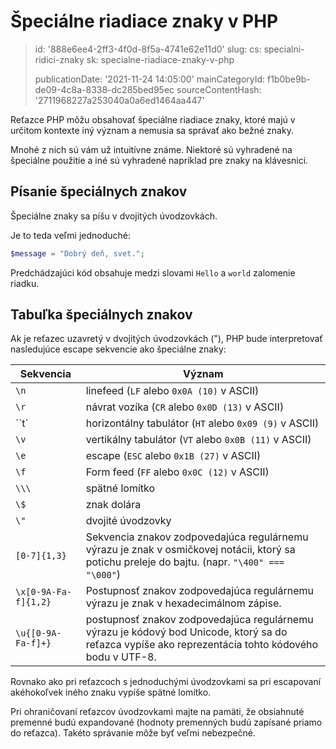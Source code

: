 Špeciálne riadiace znaky v PHP
==============================

> id: '888e6ee4-2ff3-4f0d-8f5a-4741e62e11d0'
> slug:
> 	cs: specialni-ridici-znaky
> 	sk: specialne-riadiace-znaky-v-php
> 
> publicationDate: '2021-11-24 14:05:00'
> mainCategoryId: f1b0be9b-de09-4c8a-8338-dc285bed95ec
> sourceContentHash: '2711968227a253040a0a6ed1464aa447'

Reťazce PHP môžu obsahovať špeciálne riadiace znaky, ktoré majú v určitom kontexte iný význam a nemusia sa správať ako bežné znaky.

Mnohé z nich sú vám už intuitívne známe. Niektoré sú vyhradené na špeciálne použitie a iné sú vyhradené napríklad pre znaky na klávesnici.

Písanie špeciálnych znakov
-----------------------

Špeciálne znaky sa píšu v dvojitých úvodzovkách.

Je to teda veľmi jednoduché:

```php
$message = "Dobrý deň, svet.";
```

Predchádzajúci kód obsahuje medzi slovami `Hello` a `world` zalomenie riadku.

Tabuľka špeciálnych znakov
-------------------------

Ak je reťazec uzavretý v dvojitých úvodzovkách ("), PHP bude interpretovať nasledujúce escape sekvencie ako špeciálne znaky:

| Sekvencia | Význam |
|----------|--------|
| `\n` | linefeed (`LF` alebo `0x0A (10)` v ASCII) |
| `\r` | návrat vozíka (`CR` alebo `0x0D (13)` v ASCII) |
| ``t` | horizontálny tabulátor (`HT` alebo `0x09 (9)` v ASCII) |
| `\v` | vertikálny tabulátor (`VT` alebo `0x0B (11)` v ASCII) |
| `\e` | escape (`ESC` alebo `0x1B (27)` v ASCII) |
| `\f` | Form feed (`FF` alebo `0x0C (12)` v ASCII) |
| `\\\` | spätné lomítko |
| `\$` | znak dolára
| `\"` | dvojité úvodzovky |
| `[0-7]{1,3}` | Sekvencia znakov zodpovedajúca regulárnemu výrazu je znak v osmičkovej notácii, ktorý sa potichu preleje do bajtu. (napr. `"\400" === "\000"`) |
| `\x[0-9A-Fa-f]{1,2}` | Postupnosť znakov zodpovedajúca regulárnemu výrazu je znak v hexadecimálnom zápise. |
| `\u{[0-9A-Fa-f]+}` | postupnosť znakov zodpovedajúca regulárnemu výrazu je kódový bod Unicode, ktorý sa do reťazca vypíše ako reprezentácia tohto kódového bodu v UTF-8.

Rovnako ako pri reťazcoch s jednoduchými úvodzovkami sa pri escapovaní akéhokoľvek iného znaku vypíše spätné lomítko.

Pri ohraničovaní reťazcov úvodzovkami majte na pamäti, že obsiahnuté premenné budú expandované (hodnoty premenných budú zapísané priamo do reťazca). Takéto správanie môže byť veľmi nebezpečné.
